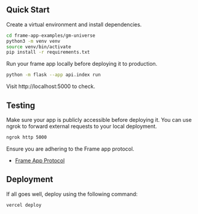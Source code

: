 ## Quick Start

Create a virtual environment and install dependencies.

```bash
cd frame-app-examples/gm-universe
python3 -m venv venv
source venv/bin/activate
pip install -r requirements.txt
```

Run your frame app locally before deploying it to production.

```bash
python -m flask --app api.index run
```

Visit http://localhost:5000 to check.

## Testing

Make sure your app is publicly accessible before deploying it. You can use ngrok to forward external requests to your local deployment.

```bash
ngrok http 5000
```

Ensure you are adhering to the Frame app protocol.

- [Frame App Protocol](https://warpcast.com/~/developers/frames)

## Deployment

If all goes well, deploy using the following command:

```bash
vercel deploy
```

